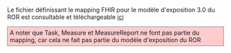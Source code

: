 Le fichier définissant le mapping FHIR pour le modèle d'exposition 3.0 du ROR est consultable et téléchargeable [ici](mappingFHIR_ROR_ME3_2024_01_10.xlsx)
<p style="background-color: #ffcccc; border:1px solid grey; padding: 5px; max-width: 790px;">
A noter que Task, Measure et MeasureReport ne font pas partie du mapping, car cela ne fait pas partie du modèle d'exposition du ROR
</p>
